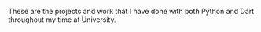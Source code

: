 These are the projects and work that I have done with both Python and Dart throughout my time at University.
